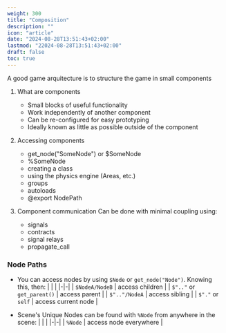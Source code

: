 ```yaml
---
weight: 300
title: "Composition"
description: ""
icon: "article"
date: "2024-08-28T13:51:43+02:00"
lastmod: "22024-08-28T13:51:43+02:00"
draft: false
toc: true
---
```


A good game arquitecture is to structure the game in small components

1. What are components
    - Small blocks of useful functionality
    - Work independently of another component
    - Can be re-configured for easy prototyping
    - Ideally known as little as possible outside of the component

2. Accessing components
    - get_node("SomeNode") or $SomeNode
    - %SomeNode
    - creating a class
    - using the physics engine (Areas, etc.)
    - groups
    - autoloads
    - @export NodePath

3. Component communication
Can be done with minimal coupling using:
    - signals
    - contracts
    - signal relays
    - propagate_call


### Node Paths
- You can access nodes by using `$Node` or `get_node("Node")`. Knowing this, then:
| | |
|-|-|
| `$NodeA/NodeB` | access children |
| `$".."` or `get_parent()` | access parent |
| `$".."/NodeA` | access sibling |
| `$"."` or `self` | access current node |

- Scene's Unique Nodes can be found with `%Node` from anywhere in the scene:
| | |
|-|-|
| `%Node` | access node everywhere |

